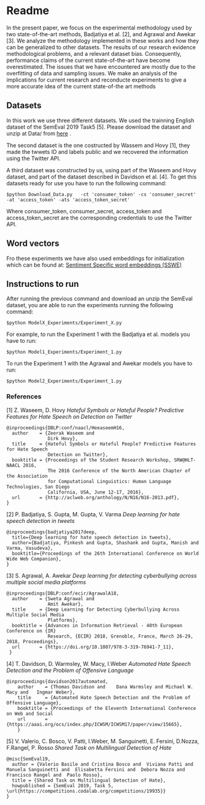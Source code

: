 # Readme
In the present paper, we focus on the experimental methodology used by two state-of-the-art methods, Badjatiya et al. [2], and Agrawal and Awekar [3].
We analyze the methodology implemented in these works and how they can be generalized to other datasets. The results of our research evidence methodological problems, and a relevant dataset bias. Consequently, performance claims of the current state-of-the-art have become overestimated. The issues that we have encountered are mostly due to the overfitting of data and sampling issues. We make an analysis of the implications for current research and reconducte experiments to give a more accurate idea of the current state-of-the art methods 

## Datasets
In this work we use three different datasets. We used the trainning English dataset of the SemEval 2019 Task5 [5]. Please download the dataset and unzip at Data/ from [here](https://goo.gl/forms/UPD2m8isvXMTvXV73) .

The second dataset is the one costructed by Wassem and Hovy [1], they made the twwets ID and labels public and we recovered the information using the Twitter API. 

A third dataset was constructed by us, using part of the Waseem and Hovy dataset, and part of the dataset described in Davidson et al. [4]. To get this datasets ready for use you have to run the following command:

```
$python Download_Data.py   -ct 'consumer_token' -cs 'consumer_secret' -at 'access_token' -ats 'access_token_secret'
```

Where consumer_token, consumer_secret, access_token and access_token_secret are the corresponding credentials to use the Twitter API.

## Word vectors
Fro these experiments we have also used embeddings for initialization which can be found at:
[Sentiment Specific word embeddings (SSWE)](http://ir.hit.edu.cn/~dytang/paper/sswe/embedding-results.zip) 
<!-- 
## Description of the Experiments 
### Experiment 1
We reproduced the Agrawal and Awekar [3] and Badjatiya et al. [2] best reported models, following closely their paper description and the companion code.
### Experiment 2
In this experiment we take into account the issues we observed in the original implementation and modified the code consequently.
#### Agrawal and Awekar model
We re-conducted the same method proposed by Agrawal and Awekar [1] but this time making first the train-test splitting and then oversamplingthe train set before training the models. 
#### Badjatiya et al model
We re-run thesame method proposed by Badjatiya et al. [2] but this timeextracting features only from the set train (by using the LSTM-based architecture), then training the GBDT classifierwith these features over the same set train, and reporting all the metrics over the ttest.
### Experiment 3
To estimate how well do these models generalize to other dataset from the same domain, evaluate those models –generated on the complete Waseem & Hovy dataset on the SemEval2019 dataset.
### Experiment 4
We partitioned the Wassem & Hovy dataset into trainning and testing sets, ensuring that no user is repeated between train and test set, and also ensuring at least an 85% of tweets of each class are in the train set. 
To run the Experiment for one and other method you can run:
### Experiment 5
In this experiment we perform a 10-fold cross validation considering partitions with no overlapping users between the train and test sets using the enriched dataset.
### Experiment 6
To corroborate the generalization of the resulting model we use our newly created dataset to train the modelsproposed by Badjatiya et al. [2] and by Agrawal and Awekar[1]. Then we evaluate these models on previously unseen data by classifying tweets in the SemEval 2019 set. -->

## Instructions to run
After running the previous command and download an unzip the SemEval dataset, you are able to run the experiments running the following command:
```
$python ModelX_Experiments/Experiment_X.py
```
For example, to run the Experiment 1 with the Badjatiya et al. models you have to run:
```
$python Model1_Experiments/Experiment_1.py
```
To run the Experiment 1 with the Agrawal and Awekar models you have to run:
```
$python Model2_Experiments/Experiment_1.py
```
### References

[1] Z. Waseem, D. Hovy _Hateful Symbols or Hateful People\? Predictive Features for Hate Speech on Detection on Twitter_
```                    
@inproceedings{DBLP:conf/naacl/HeeaseemH16,
  author    = {Zeerak Waseem and
               Dirk Hovy},
  title     = {Hateful Symbols or Hateful People? Predictive Features for Hate Speech
               Detection on Twitter},
  booktitle = {Proceedings of the Student Research Workshop, SRW@HLT-NAACL 2016,
               The 2016 Conference of the North American Chapter of the Association
               for Computational Linguistics: Human Language Technologies, San Diego
               California, USA, June 12-17, 2016},
  url       = {http://aclweb.org/anthology/N/N16/N16-2013.pdf},
}
```
[2]  P. Badjatiya, S. Gupta, M. Gupta, V. Varma _Deep learning for hate speech detection in tweets_
```
@inproceedings{badjatiya2017deep,
  title={Deep learning for hate speech detection in tweets},
  author={Badjatiya, Pinkesh and Gupta, Shashank and Gupta, Manish and Varma, Vasudeva},
  booktitle={Proceedings of the 26th International Conference on World Wide Web Companion},
}
```
[3] S. Agrawal, A. Awekar _Deep learning for detecting cyberbullying across multiple social media platforms_
```
@inproceedings{DBLP:conf/ecir/AgrawalA18,
  author    = {Sweta Agrawal and
               Amit Awekar},
  title     = {Deep Learning for Detecting Cyberbullying Across Multiple Social Media
               Platforms},
  booktitle = {Advances in Information Retrieval - 40th European Conference on {IR}
               Research, {ECIR} 2018, Grenoble, France, March 26-29, 2018, Proceedings},
  url       = {https://doi.org/10.1007/978-3-319-76941-7_11},
 }
```
[4] T. Davidson, D. Warmsley, W. Macy, I.Weber _Automated Hate Speech Detection and the Problem of Offensive Language_
```
@inproceedings{davidson2017automated,
	author    = {Thomas Davidson and 	Dana Warmsley and Michael W. Macy and	Ingmar Weber},
	title     = {Automated Hate Speech Detection and the Problem of Offensive Language},
	booktitle = {Proceedings of the Eleventh International Conference on Web and Social
	url       = {https://aaai.org/ocs/index.php/ICWSM/ICWSM17/paper/view/15665},
	}
```
[5] V. Valerio, C. Bosco, V. Patti, I.Weber, M. Sanguinetti, E. Fersini, D.Nozza, F.Rangel, P. Rosso _Shared Task on Multilingual Detection of Hate_
```
@misc{SemEval19,
  author = {Valerio Basile and Cristina Bosco and  Viviana Patti and  Manuela Sanguinetti and  Elisabetta Fersini and  Debora Nozza and   Francisco Rangel and  Paolo Rosso},
  title = {Shared Task on Multilingual Detection of Hate},
  howpublished = {SemEval 2019, Task 5, \url{https://competitions.codalab.org/competitions/19935}}
}
```